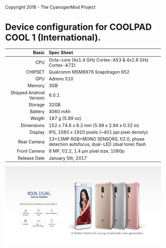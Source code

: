 Copyright 2016 - The CyanogenMod Project

Device configuration for COOLPAD COOL 1 (International).
=======================================================

Basic   | Spec Sheet
-------:|:-------------------------------------------------------------------------
CPU     | Octa-core (4x1.4 GHz Cortex-A53 & 4x1.8 GHz Cortex-A72)
CHIPSET | Qualcomm MSM8976 Snapdragon 652
GPU     | Adreno 510
Memory  | 3GB
Shipped Android Version | 6.0.1
Storage | 32GB
Battery | 4060 mAh
Weigth | 167 g (5.89 oz)
Dimensions | 152 x 74.8 x 8.2 mm (5.98 x 2.94 x 0.32 in)
Display | IPS, 1080 x 1920 pixels (~401 ppi pixel density)
Rear Camera  | 13+13MP RGB+MONO SENSORS, f/2.0, phase detection autofocus, dual-LED (dual tone) flash
Front Camera | 8 MP, f/2.2, 1.4 µm pixel size, 1080p
Release Date | January 5th, 2017

![COOLPAD COOL 1](configs/coolpad-cool-dual-1.jpg "COOLPAD COOL 1")
